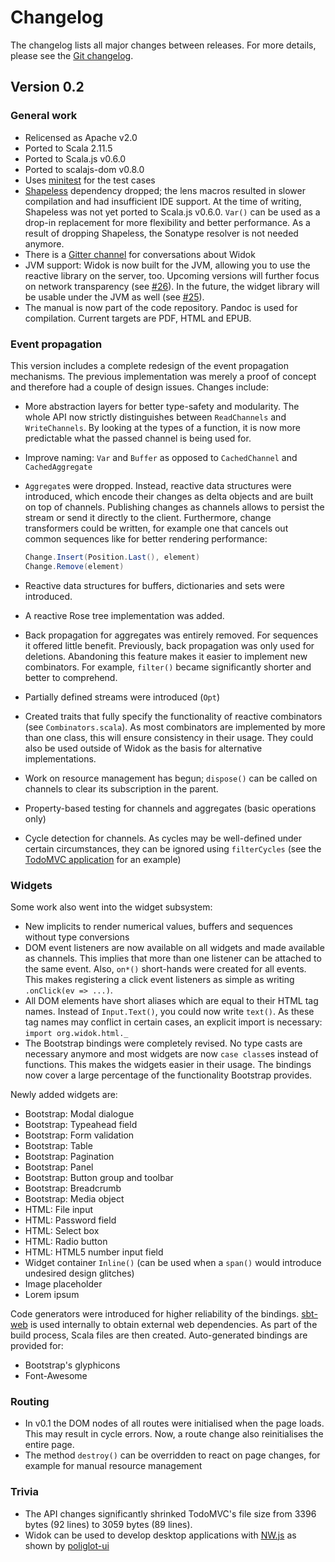 # Changelog
The changelog lists all major changes between releases. For more details, please see the [Git changelog](https://github.com/widok/widok/commits/master).

## Version 0.2
### General work
- Relicensed as Apache v2.0
- Ported to Scala 2.11.5
- Ported to Scala.js v0.6.0
- Ported to scalajs-dom v0.8.0
- Uses [minitest](http://github.com/monifu/minitest) for the test cases
- [Shapeless](https://github.com/milessabin/shapeless) dependency dropped; the lens macros resulted in slower compilation and had insufficient IDE support. At the time of writing, Shapeless was not yet ported to Scala.js v0.6.0. ``Var()`` can be used as a drop-in replacement for more flexibility and better performance. As a result of dropping Shapeless, the Sonatype resolver is not needed anymore.
- There is a [Gitter channel](https://gitter.im/widok/widok) for conversations about Widok
- JVM support: Widok is now built for the JVM, allowing you to use the reactive library on the server, too. Upcoming versions will further focus on network transparency (see [#26](https://github.com/widok/widok/issues/26)). In the future, the widget library will be usable under the JVM as well (see [#25](https://github.com/widok/widok/issues/25)).
- The manual is now part of the code repository. Pandoc is used for compilation. Current targets are PDF, HTML and EPUB.

### Event propagation
This version includes a complete redesign of the event propagation mechanisms. The previous implementation was merely a proof of concept and therefore had a couple of design issues. Changes include:

- More abstraction layers for better type-safety and modularity. The whole API now strictly distinguishes between ``ReadChannels`` and ``WriteChannels``. By looking at the types of a function, it is now more predictable what the passed channel is being used for.
- Improve naming: ``Var`` and ``Buffer`` as opposed to ``CachedChannel`` and ``CachedAggregate``
- ``Aggregate``s were dropped. Instead, reactive data structures were introduced, which encode their changes as delta objects and are built on top of channels. Publishing changes as channels allows to persist the stream or send it directly to the client. Furthermore, change transformers could be written, for example one that cancels out common sequences like for better rendering performance:

	```scala
	Change.Insert(Position.Last(), element)
	Change.Remove(element)
	```
- Reactive data structures for buffers, dictionaries and sets were introduced.
- A reactive Rose tree implementation was added.
- Back propagation for aggregates was entirely removed. For sequences it offered little benefit. Previously, back propagation was only used for deletions. Abandoning this feature makes it easier to implement new combinators. For example, ``filter()`` became significantly shorter and better to comprehend.
- Partially defined streams were introduced (``Opt``)
- Created traits that fully specify the functionality of reactive combinators (see ``Combinators.scala``). As most combinators are implemented by more than one class, this will ensure consistency in their usage. They could also be used outside of Widok as the basis for alternative implementations.
- Work on resource management has begun; ``dispose()`` can be called on channels to clear its subscription in the parent.
- Property-based testing for channels and aggregates (basic operations only)
- Cycle detection for channels. As cycles may be well-defined under certain circumstances, they can be ignored using ``filterCycles`` (see the [TodoMVC application](https://github.com/widok/todomvc) for an example)

### Widgets
Some work also went into the widget subsystem:

- New implicits to render numerical values, buffers and sequences without type conversions
- DOM event listeners are now available on all widgets and made available as channels. This implies that more than one listener can be attached to the same event. Also, ``on*()`` short-hands were created for all events. This makes registering a click event listeners as simple as writing ``.onClick(ev => ...)``.
- All DOM elements have short aliases which are equal to their HTML tag names. Instead of ``Input.Text()``, you could now write ``text()``. As these tag names may conflict in certain cases, an explicit import is necessary: ``import org.widok.html._``
- The Bootstrap bindings were completely revised. No type casts are necessary anymore and most widgets are now ``case class``es instead of functions. This makes the widgets easier in their usage. The bindings now cover a large percentage of the functionality Bootstrap provides.

Newly added widgets are:

- Bootstrap: Modal dialogue
- Bootstrap: Typeahead field
- Bootstrap: Form validation
- Bootstrap: Table
- Bootstrap: Pagination
- Bootstrap: Panel
- Bootstrap: Button group and toolbar
- Bootstrap: Breadcrumb
- Bootstrap: Media object
- HTML: File input
- HTML: Password field
- HTML: Select box
- HTML: Radio button
- HTML: HTML5 number input field
- Widget container ``Inline()`` (can be used when a ``span()`` would introduce undesired design glitches)
- Image placeholder
- Lorem ipsum

Code generators were introduced for higher reliability of the bindings. [sbt-web](https://github.com/sbt/sbt-web) is used internally to obtain external web dependencies. As part of the build process, Scala files are then created. Auto-generated bindings are provided for:

- Bootstrap's glyphicons
- Font-Awesome

### Routing
- In v0.1 the DOM nodes of all routes were initialised when the page loads. This may result in cycle errors. Now, a route change also reinitialises the entire page.
- The method ``destroy()`` can be overridden to react on page changes, for example for manual resource management

### Trivia
- The API changes significantly shrinked TodoMVC's file size from 3396 bytes (92 lines) to 3059 bytes (89 lines).
- Widok can be used to develop desktop applications with [NW.js](https://github.com/nwjs/nw.js/) as shown by [poliglot-ui](http://github.com/poliglot/poliglot-ui)

